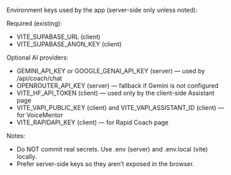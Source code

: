 Environment keys used by the app (server-side only unless noted):

Required (existing):
- VITE_SUPABASE_URL (client)
- VITE_SUPABASE_ANON_KEY (client)

Optional AI providers:
- GEMINI_API_KEY or GOOGLE_GENAI_API_KEY (server) — used by /api/coach/chat
- OPENROUTER_API_KEY (server) — fallback if Gemini is not configured
- VITE_HF_API_TOKEN (client) — used only by the client-side Assistant page
- VITE_VAPI_PUBLIC_KEY (client) and VITE_VAPI_ASSISTANT_ID (client) — for VoiceMentor
- VITE_RAPIDAPI_KEY (client) — for Rapid Coach page

Notes:
- Do NOT commit real secrets. Use .env (server) and .env.local (vite) locally.
- Prefer server-side keys so they aren’t exposed in the browser.
